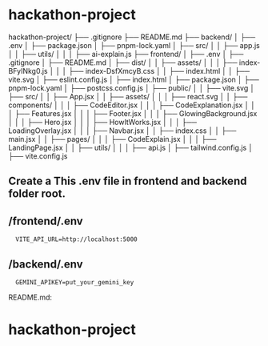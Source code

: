 # hackathon-project

hackathon-project/
├── .gitignore
├── README.md
├── backend/
│   ├── .env
│   ├── package.json
│   ├── pnpm-lock.yaml
│   ├── src/
│   │   ├── app.js
│   │   ├── utils/
│   │   │   ├── ai-explain.js
├── frontend/
│   ├── .env
│   ├── .gitignore
│   ├── README.md
│   ├── dist/
│   │   ├── assets/
│   │   │   ├── index-BFyINkg0.js
│   │   │   ├── index-DsfXmcyB.css
│   │   ├── index.html
│   │   ├── vite.svg
│   ├── eslint.config.js
│   ├── index.html
│   ├── package.json
│   ├── pnpm-lock.yaml
│   ├── postcss.config.js
│   ├── public/
│   │   ├── vite.svg
│   ├── src/
│   │   ├── App.jsx
│   │   ├── assets/
│   │   │   ├── react.svg
│   │   ├── components/
│   │   │   ├── CodeEditor.jsx
│   │   │   ├── CodeExplanation.jsx
│   │   │   ├── Features.jsx
│   │   │   ├── Footer.jsx
│   │   │   ├── GlowingBackground.jsx
│   │   │   ├── Hero.jsx
│   │   │   ├── HowItWorks.jsx
│   │   │   ├── LoadingOverlay.jsx
│   │   │   ├── Navbar.jsx
│   │   ├── index.css
│   │   ├── main.jsx
│   │   ├── pages/
│   │   │   ├── CodeExplain.jsx
│   │   │   ├── LandingPage.jsx
│   │   ├── utils/
│   │   │   ├── api.js
│   ├── tailwind.config.js
│   ├── vite.config.js


## Create a This .env file in frontend and backend folder root.


## /frontend/.env
```shell
  VITE_API_URL=http://localhost:5000
```
## /backend/.env
```
  GEMINI_APIKEY=put_your_gemini_key
```


README.md:

# hackathon-project


